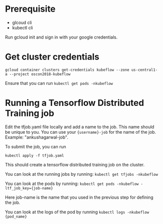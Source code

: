 # Prerequisite

* glcoud cli
* kubectl cli

Run gcloud init and sign in with your google credentials.

# Get cluster credentials

```
gcloud container clusters get-credentials kubeflow --zone us-central1-a --project oscon2018-kubeflow
```

Ensure that you can run `kubectl get pods -nkubeflow`


# Running a Tensorflow Distributed Training job

Edit the tfjob.yaml file locally and add a name to the job. This name should be unique to you. You can use your `{username}-job` for the name of the job. Example: "ankushagarwal-job".

To submit the job, you can run

```
kubectl apply -f tfjob.yaml
```

This should create a tensorflow distributed training job on the cluster.

You can look at the running jobs by running: `kubectl get tfjobs -nkubeflow`

You can look at the pods by running: `kubectl get pods -nkubeflow -ltf_job_key={job-name}`

Here job-name is the name that you used in the previous step for defining the job.

You can look at the logs of the pod by running `kubectl logs -nkubeflow {pod_name}`
